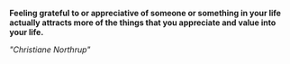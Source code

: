 **Feeling grateful to or appreciative of someone or something in your life actually attracts more of the things that you appreciate and value into your life.**

*"Christiane Northrup"*